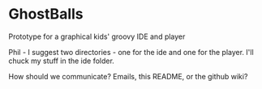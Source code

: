 GhostBalls
==========

Prototype for a graphical kids' groovy IDE and player 

Phil - I suggest two directories - one for the ide and one for the player.  I'll chuck my stuff in the ide folder.

How should we communicate?  Emails, this README, or the github wiki?

